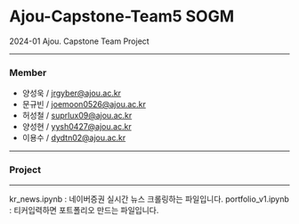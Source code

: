 # Ajou-Capstone-Team5 SOGM
2024-01 Ajou. Capstone Team Project

---

### Member
- 양성욱 / jrgyber@ajou.ac.kr
- 문규빈 / joemoon0526@ajou.ac.kr
- 허성철 / suprlux09@ajou.ac.kr
- 양성현 / yysh0427@ajou.ac.kr
- 이용수 / dydtn02@ajou.ac.kr

--- 

### Project
---     
kr_news.ipynb : 네이버증권 실시간 뉴스 크롤링하는 파일입니다.
portfolio_v1.ipynb : 티커입력하면 포트폴리오 만드는 파일입니다.
